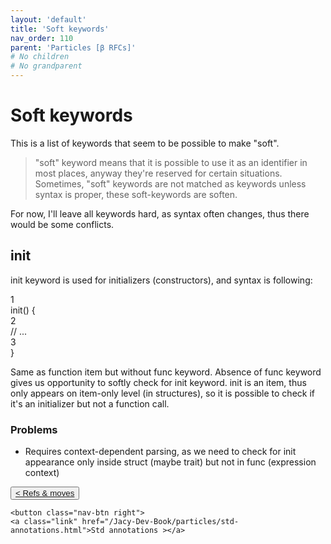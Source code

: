 ```yaml
---
layout: 'default'
title: 'Soft keywords'
nav_order: 110
parent: 'Particles [β RFCs]'
# No children
# No grandparent
---
```


# Soft keywords

This is a list of keywords that seem to be possible to make "soft".

> "soft" keyword means that it is possible to use it as an identifier in most places, anyway they're reserved for certain situations.
> Sometimes, "soft" keywords are not matched as keywords unless syntax is proper, these soft-keywords are soften.

For now, I'll leave all keywords hard, as syntax often changes, thus there would be some conflicts.

## <span class="inline-code highlight-jc hljs">init</span>

<span class="inline-code highlight-jc hljs">init</span> keyword is used for initializers (constructors), and syntax is following:

<div class="code-fence highlight-jc hljs">
            <div class="line-num" data-line-num="1">1</div><div class="line"><span class="hljs-title function_ invoke__">init</span>() {</div><div class="line-num" data-line-num="2">2</div><div class="line">    <span class="hljs-comment">// ...</span></div><div class="line-num" data-line-num="3">3</div><div class="line">}</div>
        </div>

Same as function item but without <span class="inline-code highlight-jc hljs"><span class="hljs-keyword">func</span></span> keyword. Absence of <span class="inline-code highlight-jc hljs"><span class="hljs-keyword">func</span></span> keyword gives us opportunity to softly check for <span class="inline-code highlight-jc hljs">init</span> keyword.
<span class="inline-code highlight-jc hljs">init</span> is an item, thus only appears on item-only level (in structures), so it is possible to check if it's an initializer but not a function call.

### Problems

- Requires context-dependent parsing, as we need to check for <span class="inline-code highlight-jc hljs">init</span> appearance only inside <span class="inline-code highlight-jc hljs"><span class="hljs-keyword">struct</span></span> (maybe <span class="inline-code highlight-jc hljs"><span class="hljs-keyword">trait</span></span>) but not in <span class="inline-code highlight-jc hljs"><span class="hljs-keyword">func</span></span> (expression context)
<div class="nav-btn-block">
    <button class="nav-btn left">
    <a class="link" href="/Jacy-Dev-Book/particles/refs-&-moves.html">< Refs & moves</a>
</button>

    <button class="nav-btn right">
    <a class="link" href="/Jacy-Dev-Book/particles/std-annotations.html">Std annotations ></a>
</button>

</div>
